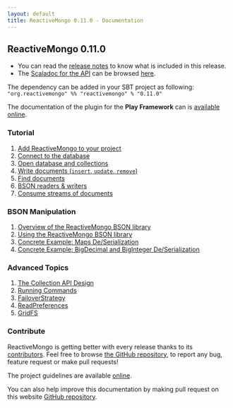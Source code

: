 ```yaml
---
layout: default
title: ReactiveMongo 0.11.0 - Documentation
---
```


## ReactiveMongo 0.11.0

* You can read the [release notes](release-details.html) to know what is included in this release.
* The [Scaladoc for the API](../api/index.html) can be browsed [here](../api/index.html).

The dependency can be added in your SBT project as following: `"org.reactivemongo" %% "reactivemongo" % "0.11.0"`

The documentation of the plugin for the **Play Framework** can is [available online](tutorial/play2.html).

### Tutorial

1. [Add ReactiveMongo to your project](tutorial/setup.html)
2. [Connect to the database](tutorial/connect-database.html)
3. [Open database and collections](tutorial/database-and-collection.html)
4. [Write documents (`insert`, `update`, `remove`)](tutorial/write-documents.html)
5. [Find documents](tutorial/find-documents.html)
6. [BSON readers & writers](tutorial/bson-typeclasses.html)
7. [Consume streams of documents](tutorial/consume-streams.html)

### BSON Manipulation

1. [Overview of the ReactiveMongo BSON library](bson/overview.html)
2. [Using the ReactiveMongo BSON library](bson/usage.html)
3. [Concrete Example: Maps De/Serialization](bson/example-maps.html)
4. [Concrete Example: BigDecimal and BigInteger De/Serialization](bson/example-bigdecimal.html)

### Advanced Topics

1. [The Collection API Design](advanced-topics/collection-api-design.html)
2. [Running Commands](advanced-topics/commands.html)
3. [FailoverStrategy](advanced-topics/failoverstrategy.html)
4. [ReadPreferences](advanced-topics/read-preferences.html)
5. [GridFS](advanced-topics/gridfs.html)

### Contribute

ReactiveMongo is getting better with every release thanks to its [contributors](https://github.com/ReactiveMongo/ReactiveMongo/graphs/contributors). Feel free to browse [the GitHub repository](https://github.com/ReactiveMongo), to report any bug, feature request or make pull requests!

The project guidelines are available [online](https://github.com/ReactiveMongo/ReactiveMongo/blob/master/CONTRIBUTING.md#reactivemongo-developer--contributor-guidelines).

You can also help improve this documentation by making pull request on this website [GitHub repository](https://github.com/ReactiveMongo/reactivemongo-site).
